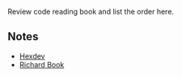 Review code reading book and list the order here.



## Notes

- [Hexdev](./hexdev-notes.md)
- [Richard Book](./richard-notes.md)